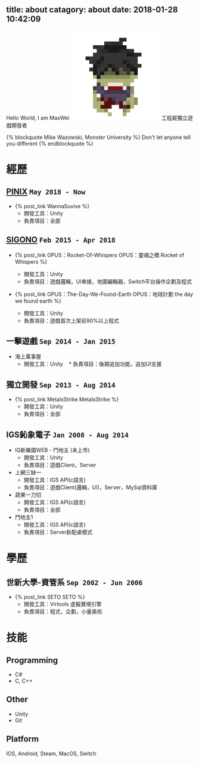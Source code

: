 title: about
catagory: about
date: 2018-01-28 10:42:09
---
<!--連結管理-->
[sigonoLink]: http://www.sigono.com/
[PINIXWebLink]: http://www.pinixgames.com
<!--本文-->
Hello World, I am MaxWei
![](/Zombie.png)
工程屍獨立遊戲開發者

{% blockquote Mike Wazowski, Monster University %}
Don't let anyone tell you different
{% endblockquote %}

# 經歷
## [PINIX][PINIXWebLink] `May 2018 - Now`  
* {% post_link WannaSuvive %}  
	* 開發工具：Unity
	* 負責項目：全部

## [SIGONO][sigonoLink] `Feb 2015 - Apr 2018`
* {% post_link OPUS：Rocket-Of-Whispers OPUS：靈魂之橋 Rocket of Whispers %}
	* 開發工具：Unity
    * 負責項目：遊戲邏輯，UI串接，地圖編輯器，Switch平台操作企劃及程式  
    
* {% post_link OPUS：The-Day-We-Found-Earth OPUS：地球計劃 the day we found earth %}
	* 開發工具：Unity
	* 負責項目：遊戲首次上架前90%以上程式
 
## 一擊遊戲 `Sep 2014 - Jan 2015`
* 海上萬事屋
	* 開發工具：Unity
    * 負責項目：後期追加功能，追加UI支援
    
## 獨立開發 `Sep 2013 - Aug 2014`
* {% post_link MetalxStrike MetalxStrike %}
	* 開發工具：Unity
    * 負責項目：全部
    
## IGS鈊象電子 `Jan 2008 - Aug 2014`
* IQ新樂園WEB - 鬥地主 (未上市)
	* 開發工具：Unity
    * 負責項目：遊戲Client，Server
* 上網三缺一
	* 開發工具：IGS API(c語言)
    * 負責項目：遊戲Client(邏輯，UI)，Server，MySql資料庫
* 蔬果一刀切
	* 開發工具：IGS API(c語言)
    * 負責項目：全部
* 鬥地主1
	* 開發工具：IGS API(c語言)
    * 負責項目：Server新配桌模式

# 學歷
## 世新大學-資管系 `Sep 2002 - Jun 2006`
* {% post_link SETO SETO %}
	* 開發工具：Virtools 虛擬實境引擎
    * 負責項目：程式，企劃，小量美術
    
# 技能
## Programming
* C#
* C, C++

## Other
* Unity
* Git

## Platform
<i class="fab fa-app-store-ios"></i> IOS, <i class="fab fa-google-play"></i> Android, <i class="fab fa-steam"></i> Steam, <i class="fab fa-app-store"></i> MacOS, <i class="fab fa-nintendo-switch"></i> Switch